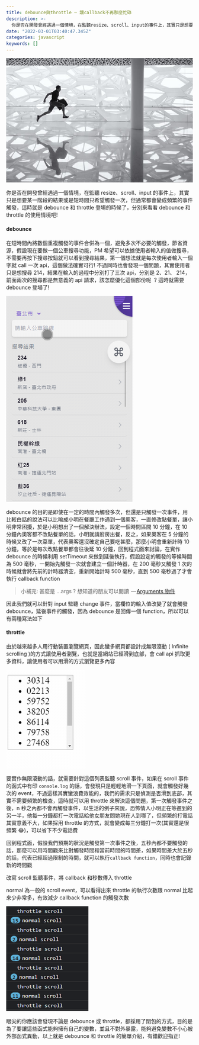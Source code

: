 ```yaml
---
title: debounce與throttle — 讓callback不再那麼忙碌
description: >-
  你是否在開發曾經遇過一個情境，在監聽resize、scroll、input的事件上，其實只是想要某一階段的結果或是短時間只希望觸發一次，但通常都會變成頻繁的事件觸發，這時就是debounce和throttle登場的時候了，分別來看看debounce和throttle的使用情境吧……
date: "2022-03-01T03:40:47.345Z"
categories: javascript
keywords: []
---
```


![](/img/1__LB6PdTqHDDzWcLVdCly91g.jpeg)

你是否在開發曾經遇過一個情境，在監聽 resize、scroll、input 的事件上，其實只是想要某一階段的結果或是短時間只希望觸發一次，但通常都會變成頻繁的事件觸發，這時就是 debounce 和 throttle 登場的時候了，分別來看看 debounce 和 throttle 的使用情境吧!

#### debounce

在短時間內將數個重複觸發的事件合併為一個，避免多次不必要的觸發，節省資源，假設現在要做一個公車搜尋功能，PM 希望可以依據使用者輸入的值做搜尋，不需要再按下搜尋按鈕就可以看到搜尋結果，第一個想法就是每次使用者輸入一個字就 call 一次 api，這個做法確實可行! 不過同時也會發現一個問題，其實使用者只是想搜尋 214，結果在輸入的過程中分別打了三次 api，分別是 2、21、 214，前面兩次的搜尋都是無意義的 api 請求，該怎麼優化這個部份呢  ? 這時就需要 debounce 登場了!

![](/img/1__77xCMEVcjcH7kHSpGbMJ__g.gif)

debounce 的目的是即使在一定的時間內觸發多次，但還是只觸發一次事件，用比較白話的說法可以比喻成小明在餐廳工作遇到一個奧客，一直修改點餐單，讓小明非常困擾，於是小明想出了一個解決辦法，設定一個時間區間 10 分鐘，在 10 分鐘內奧客都不改點餐單的話，小明就請廚房出餐，反之，如果奧客在 5 分鐘的時候又改了一次菜單，代表奧客還沒確定自己要吃甚麼，那麼小明會重新計時 10 分鐘，等於是每次改點餐單都會往後延 10 分鐘，回到程式面來討論，在實作 debounce 的時候利用 setTimeout 來做到延後執行，假設設定的觸發的等候時間為 500 毫秒，一開始先觸發一次就會建立一個計時器，在 200 毫秒又觸發 1 次的時候就會將先前的計時器清空，重新開始計時 500 毫秒，直到 500 毫秒過了才會執行 callback function

> 小補充: 甚麼是 …args ? 想知道的朋友可以閱讀  — [Arguments 物件](https://developer.mozilla.org/zh-TW/docs/Web/JavaScript/Reference/Functions/arguments)

因此我們就可以針對 input 監聽 change 事件，當欄位的輸入值改變了就會觸發 debounce，延後事件的觸發，因為 debounce 是回傳一個 function，所以可以有兩種寫法如下

#### throttle

由於越來越多人用行動裝置瀏覽網頁，因此蠻多網頁都設計成無限滾動 ( Infinite scrolling )的方式讓使用者瀏覽，也就是當網站已經滑到底部，會 call api 抓取更多資料，讓使用者可以用滑的方式瀏覽更多內容

![](/img/1__2d6d8rCR7A4TC2z5N0k2pQ.gif)

要實作無限滾動的話，就需要針對這個列表監聽 scroll 事件，如果在 scroll 事件的函式中有印 `console.log` 的話，會發現只是輕輕地滑一下頁面，就會觸發好幾次的 event，不過這樣其實蠻浪費效能的，我們的需求只是偵測是否滑到底部，其實不需要頻繁的檢查，這時就可以用 throttle 來解決這個問題，第一次觸發事件之後，n 秒之內都不會再觸發事件，以生活的例子來說，恐怖情人小明正在等遲到的另一半，他每一分鐘都打一次電話給他女朋友問她現在人到哪了，但頻繁的打電話其實意義不大，如果採用 throttle 的方式，就會變成每三分鐘打一次(其實還是很頻繁 😂)，可以省下不少電話費

回到程式面，假設我們預期的狀況是觸發第一次事件之後，五秒內都不要觸發的話，那麼可以用時間戳來比對觸發時間和當前時間的時間差，如果時間差大於五秒的話，代表已經超過限制的時間，就可以執行`callback function`，同時也會記錄新的時間戳

改寫 scroll 監聽事件，將 callback 和秒數傳入 throttle

normal 為一般的 scroll event，可以看得出來 throttle 的執行次數跟 normal 比起來少非常多，有效減少 callback function 的觸發次數

![](/img/1__S6mZNep2DjzxPryYi__EblQ.png)

眼尖的你應該會發現不論是 debounce 或 throttle，都採用了閉包的方式，目的是為了要讓這些函式能夠擁有自己的變數，並且不對外暴露，能夠避免變數不小心被外部函式異動，以上就是 debounce 和 throttle 的簡單介紹，有錯歡迎指正!
